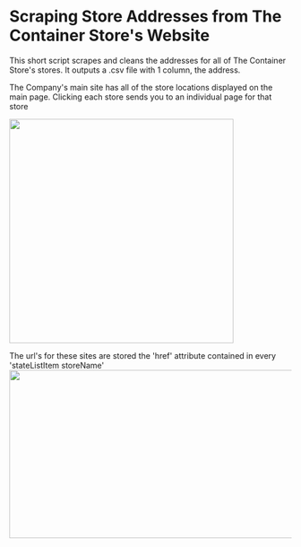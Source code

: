# Scraping Store Addresses from The Container Store's Website

This short script scrapes and cleans the addresses for all of The Container Store's stores. It outputs a .csv file with 1 column, the address. 


The Company's main site has all of the store locations displayed on the main page. Clicking each store sends you to an individual page for that store

<img src="https://user-images.githubusercontent.com/38504767/54851673-1a96cb80-4cc1-11e9-9b23-8a3850702349.png" height="400">


The url's for these sites are stored the 'href' attribute contained in every 'stateListItem storeName' 
<img src="https://user-images.githubusercontent.com/38504767/54852259-bb39bb00-4cc2-11e9-879b-25c41d0cfbb2.png" height="300" width = "700">

